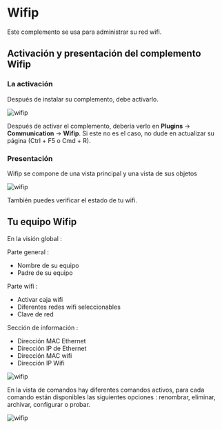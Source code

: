 # Wifip
Este complemento se usa para administrar su red wifi.

## Activación y presentación del complemento Wifip
### La activación
Después de instalar su complemento, debe activarlo.

![wifip](/images/activation.png)

Después de activar el complemento, debería verlo en  **Plugins** → **Communication** → **Wifip**. Si este no es el caso, no dude en actualizar su página (Ctrl + F5 o Cmd + R).

### Presentación 

Wifip se compone de una vista principal y una vista de sus objetos

![wifip](/images/bases.png)

También puedes verificar el estado de tu wifi.

## Tu equipo Wifip

En la visión global :

Parte general :

* Nombre de su equipo
* Padre de su equipo

Parte wifi :

* Activar caja wifi
* Diferentes redes wifi seleccionables
* Clave de red

Sección de información :

* Dirección MAC Ethernet
* Dirección IP de Ethernet
* Dirección MAC wifi
* Dirección IP Wifi

![wifip](/images/equipement.png)

En la vista de comandos hay diferentes comandos activos, para cada comando están disponibles las siguientes opciones : renombrar, eliminar, archivar, configurar o probar.

![wifip](/images/commande.png)